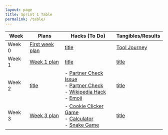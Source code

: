 ```yaml
---
layout: page 
title: Sprint 1 Table
permalink: /table/
---
```


| Week  | Plans         | Hacks (To Do)                                               | Tangibles/Results                                                   |
|-------|---------------|-------------------------------------------------------------|---------------------------------------------------------------------|
| Week 0| [First week plan](#)  | [title](#)                                                  | [Tool Journey](https://zafeera123.github.io/zafeer_2025/ToolsJourney)|
| Week 1| [Week 1 plan](#)  | [title](#)                                                  | [title](#)                                                          |
| Week 2| [title](#)     | - [Partner Check Issue](https://github.com/ZafeerA123/zafeer_2025/issues/1) <br> - [Partner Check](https://zafeera123.github.io/zafeer_2025/Sprint1TSDP) <br> - [Wikipedia Hack](https://zafeera123.github.io/zafeer_2025/wikipedia) <br> - [Emoji](https://zafeera123.github.io/zafeer_2025/Emoji) | [title](#)                                                          |
| Week 3| [Week 3 plan](#)  | - [Cookie Clicker Game](https://zafeera123.github.io/zafeer_2025/Cookie) <br> - [Calculator](https://zafeera123.github.io/zafeer_2025/calculator) <br> - [Snake Game](https://zafeera123.github.io/zafeer_2025/snake) | [title](#)                                                          |



<script src="https://utteranc.es/client.js"
        repo="nighthawkcoders/zafeer_2025"
        issue-term="title"
        label="blogpost-comment"
        theme="github-light"
        crossorigin="anonymous"
        async>
</script>

 
